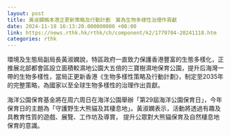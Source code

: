 ```yaml
---
layout: post
title: 黃淑嫻稱本港正更新策略及行動計劃　冀為生物多樣性治理作貢獻
date: 2024-11-18 16:13:20.000000000 +08:00
link: https://news.rthk.hk/rthk/ch/component/k2/1779704-20241118.htm
categories: rthk
---
```


環境及生態局副局長黃淑嫻說，特區政府一直致力保護香港豐富的生態多樣化，正推展北部都會區設立面積較濕地公園大五倍的三寶樹濕地保育公園，提升后海灣一帶的生物多樣性，當局正更新香港《生物多樣性策略及行動計劃》，制定至2035年的完整策略，為國家以至全球生物多樣性的治理作出貢獻。

海洋公園保育基金將在周六周日在海洋公園舉辦「第29屆海洋公園保育日」，今年保育日的主題為「守護野生大熊貓及其棲息地」。黃淑嫻表示，活動將透過有趣及具教育性質的遊戲、展覽、工作坊及導賞， 提升公眾對大熊貓保育及自然棲息地保育的意識。

